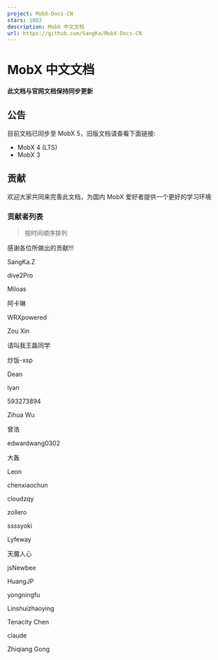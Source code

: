```yaml
---
project: MobX-Docs-CN
stars: 1083
description: MobX 中文文档
url: https://github.com/SangKa/MobX-Docs-CN
---
```


MobX 中文文档
=========

#### 此文档与官网文档保持同步更新

公告
--

目前文档已同步至 MobX 5，旧版文档请查看下面链接:

-   MobX 4 (LTS)
-   MobX 3

贡献
--

欢迎大家共同来完善此文档，为国内 MobX 爱好者提供一个更好的学习环境

### 贡献者列表

> 按时间顺序排列

感谢各位所做出的贡献!!!

  
SangKa.Z

  
dive2Pro

  
Miloas

  
阿卡琳

  
WRXpowered

  
Zou Xin

  
请叫我王磊同学

  
炒饭-xsp

  
Dean

  
lyan

  
593273894

  
Zihua Wu

  
曾浩

  
edwardwang0302

  
大轰

  
Leon

  
chenxiaochun

  
cloudzqy

  
zollero

  
ssssyoki

  
Lyfeway

  
天魔人心

  
jsNewbee

  
HuangJP

  
yongningfu

  
Linshuizhaoying

  
Tenacity Chen

  
claude

  
Zhiqiang Gong
